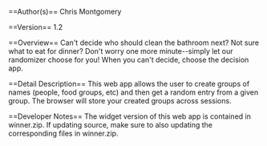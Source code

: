 ==Author(s)==
Chris Montgomery

==Version==
1.2

==Overview==
Can't decide who should clean the bathroom next? Not sure what to eat for dinner? Don't worry one more minute--simply let our randomizer choose for you! When you can't decide, choose the decision app.

==Detail Description==
This web app allows the user to create groups of names (people, food groups, etc) and then get a random entry from a given group. The browser will store your created groups across sessions.

==Developer Notes==
The widget version of this web app is contained in winner.zip. If updating source, make sure to also updating the corresponding files in winner.zip.
